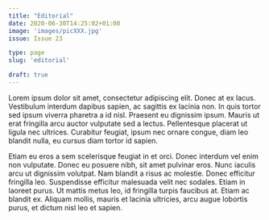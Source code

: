 ```yaml
---
title: "Editorial"
date: 2020-06-30T14:25:02+01:00
image: 'images/picXXX.jpg'
issue: Issue 23

type: page
slug: 'editorial'

draft: true
---
```


Lorem ipsum dolor sit amet, consectetur adipiscing elit. Donec at ex lacus. Vestibulum interdum dapibus sapien, ac sagittis ex lacinia non. In quis tortor sed ipsum viverra pharetra a id nisl. Praesent eu dignissim ipsum. Mauris ut erat fringilla arcu auctor vulputate sed a lectus. Pellentesque placerat ut ligula nec ultrices. Curabitur feugiat, ipsum nec ornare congue, diam leo blandit nulla, eu cursus diam tortor id sapien.

Etiam eu eros a sem scelerisque feugiat in et orci. Donec interdum vel enim non vulputate. Donec eu posuere nibh, sit amet pulvinar eros. Nunc iaculis arcu ut dignissim volutpat. Nam blandit a risus ac molestie. Donec efficitur fringilla leo. Suspendisse efficitur malesuada velit nec sodales. Etiam in laoreet purus. Ut mattis metus leo, id fringilla turpis faucibus at. Etiam ac blandit ex. Aliquam mollis, mauris et lacinia ultricies, arcu augue lobortis purus, et dictum nisl leo et sapien.